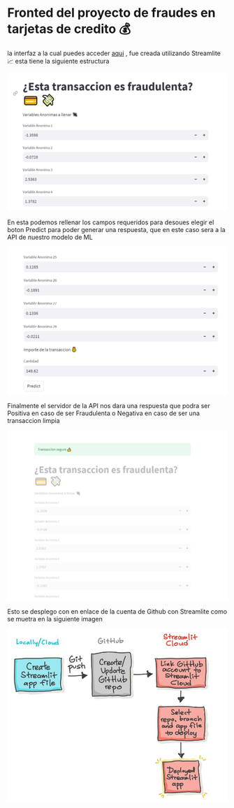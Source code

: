 # Fronted del proyecto de fraudes en tarjetas de credito 💰
la interfaz a la cual puedes acceder [aqui](https://fraude.streamlit.app/) , fue creada utilizando Streamlite 📈 esta tiene la siguiente estructura

![App_parte1](../Figures/app_1.PNG)

En esta podemos rellenar los campos requeridos para desoues elegir el boton Predict para poder generar una respuesta, que en este caso sera a la API de nuestro modelo de ML

![App_parte2](../Figures/app_2.PNG)

Finalmente el servidor de la API nos dara una respuesta que podra ser Positiva en caso de ser Fraudulenta o Negativa en caso de ser una transaccion limpia

![App_parte3](../Figures/app_3.PNG)


Esto se desplego con en enlace de la cuenta de Github con Streamlite como se muetra en la siguiente imagen

![App_parte3](../Figures/App_des.JPG)
